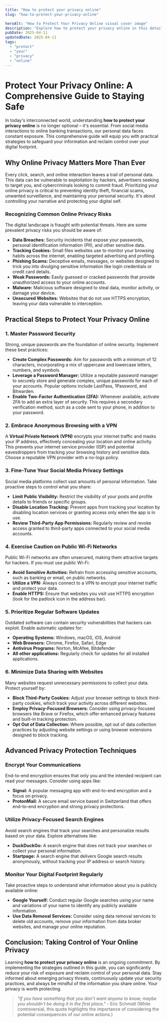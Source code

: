 ```yaml
---
title: "How to protect your privacy online"
slug: "how-to-protect-your-privacy-online"

heroAlt: "How to Protect Your Privacy Online visual cover image"
description: "Explore how to protect your privacy online in this detailed guide, offering insights, strategies, and practical tips to enhance your understanding and application of the topic."
pubDate: 2025-04-11
updatedDate: 2025-04-11
tags:
  - "protect"
  - "your"
  - "privacy"
  - "online"
---
```


# Protect Your Privacy Online: A Comprehensive Guide to Staying Safe

In today's interconnected world, understanding **how to protect your privacy online** is no longer optional – it's essential. From social media interactions to online banking transactions, our personal data faces constant exposure. This comprehensive guide will equip you with practical strategies to safeguard your information and reclaim control over your digital footprint.

## Why Online Privacy Matters More Than Ever

Every click, search, and online interaction leaves a trail of personal data. This data can be vulnerable to exploitation by hackers, advertisers seeking to target you, and cybercriminals looking to commit fraud. Prioritizing your online privacy is critical to preventing identity theft, financial scams, unwanted surveillance, and maintaining your personal security. It's about controlling your narrative and protecting your digital self.

### Recognizing Common Online Privacy Risks

The digital landscape is fraught with potential threats. Here are some prevalent privacy risks you should be aware of:

- **Data Breaches:** Security incidents that expose your passwords, personal identification information (PII), and other sensitive data.
- **Tracking Cookies:** Small files websites use to monitor your browsing habits across the internet, enabling targeted advertising and profiling.
- **Phishing Scams:** Deceptive emails, messages, or websites designed to trick you into divulging sensitive information like login credentials or credit card details.
- **Weak Passwords:** Easily guessed or cracked passwords that provide unauthorized access to your online accounts.
- **Malware:** Malicious software designed to steal data, monitor activity, or damage your device.
- **Unsecured Websites:** Websites that do not use HTTPS encryption, leaving your data vulnerable to interception.

## Practical Steps to Protect Your Privacy Online

### 1. Master Password Security

Strong, unique passwords are the foundation of online security. Implement these best practices:

- **Create Complex Passwords:** Aim for passwords with a minimum of 12 characters, incorporating a mix of uppercase and lowercase letters, numbers, and symbols.
- **Leverage a Password Manager:** Utilize a reputable password manager to securely store and generate complex, unique passwords for each of your accounts. Popular options include LastPass, 1Password, and Bitwarden.
- **Enable Two-Factor Authentication (2FA):** Whenever available, activate 2FA to add an extra layer of security. This requires a secondary verification method, such as a code sent to your phone, in addition to your password.

### 2. Embrace Anonymous Browsing with a VPN

A **Virtual Private Network (VPN)** encrypts your internet traffic and masks your IP address, effectively concealing your location and online activity. This prevents your internet service provider (ISP) and potential eavesdroppers from tracking your browsing history and sensitive data. Choose a reputable VPN provider with a no-logs policy.

### 3. Fine-Tune Your Social Media Privacy Settings

Social media platforms collect vast amounts of personal information. Take proactive steps to control what you share:

- **Limit Public Visibility:** Restrict the visibility of your posts and profile details to friends or specific groups.
- **Disable Location Tracking:** Prevent apps from tracking your location by disabling location services or granting access only when the app is in use.
- **Review Third-Party App Permissions:** Regularly review and revoke access granted to third-party apps connected to your social media accounts.

### 4. Exercise Caution on Public Wi-Fi Networks

Public Wi-Fi networks are often unsecured, making them attractive targets for hackers. If you must use public Wi-Fi:

- **Avoid Sensitive Activities:** Refrain from accessing sensitive accounts, such as banking or email, on public networks.
- **Utilize a VPN:** Always connect to a VPN to encrypt your internet traffic and protect your data.
- **Enable HTTPS:** Ensure that websites you visit use HTTPS encryption (look for the padlock icon in the address bar).

### 5. Prioritize Regular Software Updates

Outdated software can contain security vulnerabilities that hackers can exploit. Enable automatic updates for:

- **Operating Systems:** Windows, macOS, iOS, Android
- **Web Browsers:** Chrome, Firefox, Safari, Edge
- **Antivirus Programs:** Norton, McAfee, Bitdefender
- **All other applications:** Regularly check for updates for all installed applications.

### 6. Minimize Data Sharing with Websites

Many websites request unnecessary permissions to collect your data. Protect yourself by:

- **Block Third-Party Cookies:** Adjust your browser settings to block third-party cookies, which track your activity across different websites.
- **Employ Privacy-Focused Browsers:** Consider using privacy-focused browsers like Brave or Firefox, which offer enhanced privacy features and built-in tracking protection.
- **Opt Out of Data Collection:** Where possible, opt out of data collection practices by adjusting website settings or using browser extensions designed to block tracking.

## Advanced Privacy Protection Techniques

### Encrypt Your Communications

End-to-end encryption ensures that only you and the intended recipient can read your messages. Consider using apps like:

- **Signal:** A popular messaging app with end-to-end encryption and a focus on privacy.
- **ProtonMail:** A secure email service based in Switzerland that offers end-to-end encryption and strong privacy protections.

### Utilize Privacy-Focused Search Engines

Avoid search engines that track your searches and personalize results based on your data. Explore alternatives like:

- **DuckDuckGo:** A search engine that does not track your searches or collect your personal information.
- **Startpage:** A search engine that delivers Google search results anonymously, without tracking your IP address or search history.

### Monitor Your Digital Footprint Regularly

Take proactive steps to understand what information about you is publicly available online:

- **Google Yourself:** Conduct regular Google searches using your name and variations of your name to identify any publicly available information.
- **Use Data Removal Services:** Consider using data removal services to delete old accounts, remove your information from data broker websites, and manage your online reputation.

## Conclusion: Taking Control of Your Online Privacy

Learning **how to protect your privacy online** is an ongoing commitment. By implementing the strategies outlined in this guide, you can significantly reduce your risk of exposure and reclaim control of your personal data. Stay informed about emerging privacy threats, continuously update your security practices, and always be mindful of the information you share online. Your privacy is worth protecting.

> _"If you have something that you don't want anyone to know, maybe you shouldn't be doing it in the first place."_ - Eric Schmidt (While controversial, this quote highlights the importance of considering the potential consequences of our online actions.)
